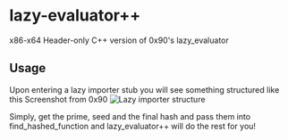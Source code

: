# lazy-evaluator++
x86-x64 Header-only C++ version of 0x90's lazy_evaluator

## Usage
Upon entering a lazy importer stub you will see something structured like this
Screenshot from 0x90
![Lazy importer structure](https://cdn.discordapp.com/attachments/912151648070168609/1011112254487408730/unknown.png)

Simply, get the prime, seed and the final hash and pass them into find_hashed_function and lazy_evaluator++ will do the rest for you!
